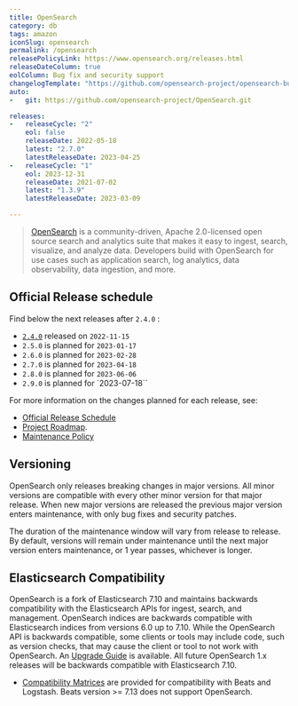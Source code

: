 ```yaml
---
title: OpenSearch
category: db
tags: amazon
iconSlug: opensearch
permalink: /opensearch
releasePolicyLink: https://www.opensearch.org/releases.html
releaseDateColumn: true
eolColumn: Bug fix and security support
changelogTemplate: "https://github.com/opensearch-project/opensearch-build/blob/main/release-notes/opensearch-release-notes-__LATEST__.md"
auto:
-   git: https://github.com/opensearch-project/OpenSearch.git

releases:
-   releaseCycle: "2"
    eol: false
    releaseDate: 2022-05-18
    latest: "2.7.0"
    latestReleaseDate: 2023-04-25
-   releaseCycle: "1"
    eol: 2023-12-31
    releaseDate: 2021-07-02
    latest: "1.3.9"
    latestReleaseDate: 2023-03-09

---
```


> [OpenSearch](https://opensearch.org/) is a community-driven, Apache 2.0-licensed open source search and analytics suite that makes it easy to ingest,
> search, visualize, and analyze data. Developers build with OpenSearch for use cases such as application search, log analytics,
> data observability, data ingestion, and more.

## Official Release schedule

Find below the next releases after `2.4.0` :

- [`2.4.0`](https://opensearch.org/blog/opensearch-2-4-is-available-today/) released on `2022-11-15`
- `2.5.0` is planned for `2023-01-17`
- `2.6.0` is planned for `2023-02-28`
- `2.7.0` is planned for `2023-04-18`
- `2.8.0` is planned for `2023-06-06`
- `2.9.0` is planned for `2023-07-18``

For more information on the changes planned for each release, see:

- [Official Release Schedule](https://opensearch.org/releases.html)
- [Project Roadmap](https://github.com/orgs/opensearch-project/projects/1).
- [Maintenance Policy](https://opensearch.org/releases.html#maintenance-policy)

## Versioning

OpenSearch only releases breaking changes in major versions. All minor versions are compatible with every other minor version
for that major release. When new major versions are released the previous major version enters maintenance, with only
bug fixes and security patches.

The duration of the maintenance window will vary from release to release. By default, versions will remain under maintenance
until the next major version enters maintenance, or 1 year passes, whichever is longer.

## Elasticsearch Compatibility

OpenSearch is a fork of Elasticsearch 7.10 and maintains backwards compatibility with the Elasticsearch APIs for ingest, search, and management. OpenSearch indices are backwards compatible with Elasticsearch indices from versions 6.0 up to 7.10. While the OpenSearch API is backwards compatible, some clients or tools may include code, such as version checks, that may cause the client or tool to not work with OpenSearch. An [Upgrade Guide](https://opensearch.org/faq/#q3.1) is available. All future OpenSearch 1.x releases will be backwards compatible with Elasticsearch 7.10.

- [Compatibility Matrices](https://opensearch.org/docs/latest/clients/agents-and-ingestion-tools/index/#compatibility-matrices) are provided for compatibility with Beats and Logstash. Beats version >= 7.13 does not support OpenSearch.
